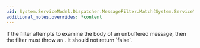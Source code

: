 ```yaml
---
uid: System.ServiceModel.Dispatcher.MessageFilter.Match(System.ServiceModel.Channels.Message)
additional_notes.overrides: *content
---
```


<p>If the filter attempts to examine the body of an unbuffered message, then the filter must throw an <xref href="System.ServiceModel.Dispatcher.InvalidBodyAccessException"></xref>. It should not return `false`.</p>


